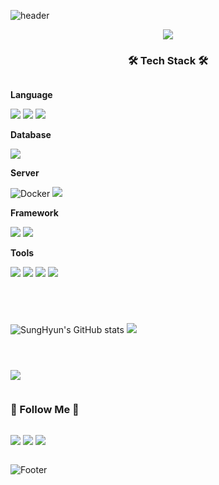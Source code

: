 ![header](https://capsule-render.vercel.app/api?type=waving&color=d8a7f5&height=150&animation=fadeIn&fontAlignY=35&fontSize=30&fontColor=1f1a8e)
<div align="center">
 <img src="https://capsule-render.vercel.app/api?type=venom&animation=twinkling&color=02343F&fontColor=F0EDCC&height=150&section=header&text=Hi~👋%20I'm%20Back-end%20Developer%20Sung-Hyun%20Moon&fontSize=35">
<h3>🛠 Tech Stack 🛠</h3>
<div style="display:flex; flex-direction:column; align-items:flex-start;">
 
  <!-- Language -->
  <p><strong>Language</strong></p>
  <div>
    <img src="https://img.shields.io/badge/Java-FFC27C?style=for-the-badge&logo=openjdk&logoColor=white"> 
    <img src="https://img.shields.io/badge/Python-A8C0E6?style=for-the-badge&logo=Python&logoColor=white">
    <img src="https://img.shields.io/badge/c-%2300599C.svg?style=for-the-badge&logo=c&logoColor=white">
   <!-- <img src="https://img.shields.io/badge/Spring_Boot-F7A69E가?style=for-the-badge&logo=html5&logoColor=white">
    <img src="https://img.shields.io/badge/Django-82B9DD?style=for-the-badge&logo=css3&logoColor=white"> -->
  </div>
  <!-- Database -->
  <p><strong>Database</strong></p>
  <div>
    <img src="https://img.shields.io/badge/mysql-A4C3D0?style=for-the-badge&logo=mysql&logoColor=white"> 
  </div>
  <p><strong>Server</strong></p>
  <div>
    <img alt="Docker" src ="https://img.shields.io/badge/Docker-9FC9EE.svg?&style=for-the-badge&logo=Docker&logoColor=white"/>
    <img src="https://img.shields.io/badge/Amazon AWS-232F3E?style=for-the-badge&logo=amazon aws&logoColor=white"> 
  </div>
  <!-- Framework -->
  <p><strong>Framework</strong></p>
  <div>
    <img src="https://img.shields.io/badge/django-4F7263?style=for-the-badge&logo=django&logoColor=white">
    <img src="https://img.shields.io/badge/Spring Boot-B0D6A2?style=for-the-badge&logo=spring boot&logoColor=white">
<!--     <img src="https://img.shields.io/badge/react-A3E8FF?style=for-the-badge&logo=react&logoColor=black">  -->
  </div>
  <!-- Others -->
  <p><strong>Tools</strong></p>
  <div>
    <img src ="https://img.shields.io/badge/Slack-815E7F.svg?&style=for-the-badge&logo=Slack&logoColor=white">
    <img src ="https://img.shields.io/badge/Notion-666666.svg?&style=for-the-badge&logo=Notion&logoColor=white">
<!--     <img src ="https://img.shields.io/badge/Figma-F24E1E.svg?&style=for-the-badge&logo=Figma&logoColor=white"> -->
    <img src ="https://img.shields.io/badge/PostMan-FFAB85.svg?&style=for-the-badge&logo=Postman&logoColor=white">
    <img src ="https://img.shields.io/badge/rabbitmq-%23FF6600.svg?&style=for-the-badge&logo=rabbitmq&logoColor=white">
  </div>

---
<p align="center">

  ![SungHyun's GitHub stats](https://github-readme-stats.vercel.app/api?username=sunghyun0610&theme=dark&show_icons=true)
  <a href="https://github.com/sunghyun0610">
    <img src="https://github-readme-stats.vercel.app/api/top-langs/?username=sunghyun0610&theme=dark&title_color=dd9187&text_color=c099a3&icon_color=dd9187&layout=compact&exclude_repo=OPNE-CV,Python,Project,AWS_Serverless,Google_Image_Crawling,MFC-WINDOW-PROGRAMMING" />
  </a>

</p>

<a href="https://hits.seeyoufarm.com"><img src="https://hits.seeyoufarm.com/api/count/incr/badge.svg?url=https%3A%2F%2Fgithub.com%2Fsunghyun0610&count_bg=%23D8CAC1&title_bg=%2396777D&icon=&icon_color=%23E7E7E7&title=GitHub&edge_flat=false"/></a>

<h3 align="center"> 🐣 Follow Me 🐣 </h3>
<p align="center">
  <a href="https://moon99610.tistory.com"><img src="https://img.shields.io/badge/Tistory-FF6600?style=for-the-badge&logo=tistory&logoColor=white"/></a>
  <a href="sunghyunmoon9@gmail.com"><img src="https://img.shields.io/badge/Gmail-D14836?style=for-the-badge&logo=gmail&logoColor=white"/></a>
  <a href="https://www.notion.so/Hi-I-m-690230fe8a2c4278a00e1b53460f34d5"><img src="https://img.shields.io/badge/Notion-000000?style=for-the-badge&logo=notion&logoColor=white"/></a>
</p>

![Footer](https://capsule-render.vercel.app/api?type=waving&color=d8a7f5&height=100&section=footer)
  <br>
</div>

